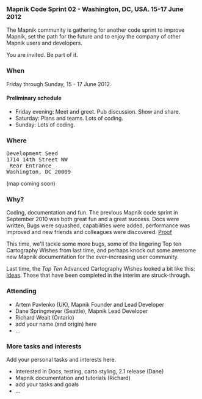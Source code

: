 ### Mapnik Code Sprint 02 - Washington, DC, USA. 15-17 June 2012

The Mapnik community is gathering for another code sprint to improve Mapnik, set the path for the future and to enjoy the company of other Mapnik users and developers.  

You are invited.  Be part of it.

### When

Friday through Sunday, 15 - 17 June 2012.

#### Preliminary schedule

- Friday evening: Meet and greet. Pub discussion.  Show and share.  
- Saturday: Plans and teams.  Lots of coding.
- Sunday: Lots of coding.

### Where

<pre>Development Seed
1714 14th Street NW
_Rear Entrance_
Washington, DC 20009</pre> 
(map coming soon)

### Why?

Coding, documentation and fun.  The previous Mapnik code sprint in September 2010 was both great fun and a great success.  Docs were written, Bugs were squashed, capabilities were added, performance was improved and new friends and colleagues were discovered.  [Proof](https://github.com/mapnik/mapnik/wiki/MapnikCodeSprint_MCS01_Results) 

This time, we'll tackle some more bugs, some of the lingering Top ten Cartography Wishes from last time, and perhaps knock out some awesome new Mapnik documentation for the ever-increasing user community.  

Last time, the *Top Ten* Advanced Cartography Wishes looked a bit like this: [Ideas](Ideas). Those that have been completed in the interim are struck-through. 


### Attending
- Artem Pavlenko (UK), Mapnik Founder and Lead Developer
- Dane Springmeyer (Seattle), Mapnik Lead Developer 
- Richard Weait (Ontario)
- add your name (and origin) here
- ...

### More tasks and interests
Add your personal tasks and interests here.
- Interested in Docs, testing, carto styling, 2.1 release (Dane)
- Mapnik documentation and tutorials (Richard)
- add your tasks and goals
- ...